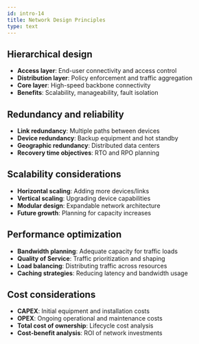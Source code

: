 ```yaml
---
id: intro-14
title: Network Design Principles
type: text
---
```



## Hierarchical design

- **Access layer**: End-user connectivity and access control
- **Distribution layer**: Policy enforcement and traffic aggregation
- **Core layer**: High-speed backbone connectivity
- **Benefits**: Scalability, manageability, fault isolation

## Redundancy and reliability

- **Link redundancy**: Multiple paths between devices
- **Device redundancy**: Backup equipment and hot standby
- **Geographic redundancy**: Distributed data centers
- **Recovery time objectives**: RTO and RPO planning

## Scalability considerations

- **Horizontal scaling**: Adding more devices/links
- **Vertical scaling**: Upgrading device capabilities
- **Modular design**: Expandable network architecture
- **Future growth**: Planning for capacity increases

## Performance optimization

- **Bandwidth planning**: Adequate capacity for traffic loads
- **Quality of Service**: Traffic prioritization and shaping
- **Load balancing**: Distributing traffic across resources
- **Caching strategies**: Reducing latency and bandwidth usage

## Cost considerations

- **CAPEX**: Initial equipment and installation costs
- **OPEX**: Ongoing operational and maintenance costs
- **Total cost of ownership**: Lifecycle cost analysis
- **Cost-benefit analysis**: ROI of network investments